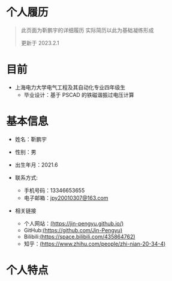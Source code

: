# 个人履历

> 此页面为靳鹏宇的详细履历 实际简历以此为基础凝练形成
>
> 更新于 2023.2.1

# 目前

-   上海电力大学电气工程及其自动化专业四年级生
    -   毕业设计：基于 PSCAD 的铁磁谐振过电压计算

# 基本信息

-   姓名：靳鹏宇
-   性别：男
-   出生年月：2021.6

-   联系方式:

    -   手机号码：13346653655
    -   电子邮箱：jpy20010307@163.com

-   相关链接
    -   个人网站：[(https://jin-pengyu.github.io/)](https://jin-pengyu.github.io/)
    -   GitHub:[(https://github.com/Jin-Pengyu)](https://github.com/Jin-Pengyu)
    -   Bilibili:[(https://space.bilibili.com/435864762)](https://space.bilibili.com/435864762)
    -   知乎：[(https://www.zhihu.com/people/zhi-nian-20-34-4)](https://www.zhihu.com/people/zhi-nian-20-34-4)

# 个人特点
